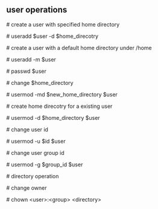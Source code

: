 ## user operations
\# create a user with specified home directory

\# useradd $user -d $home_direcotry


\# create a user with a default home directory under /home

\# useradd -m $user

\# passwd $user

\# change $home_directory

\# usermod -md $new_home_directory $user

\# create home direcotry for a existing user

\# usermod -d $home_directory $user

\# change user id

\# usermod -u $id $user

\# change user group id

\# usermod -g $group_id $user

\# directory operation

\# change owner

\# chown \<user\>:\<group\> \<directory\>

